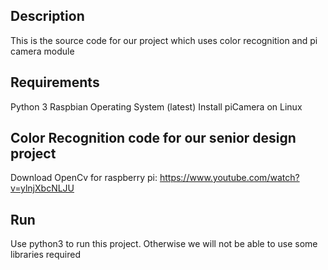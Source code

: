 ## Description

This is the source code for our project which uses color recognition and pi camera module
## Requirements

Python 3
Raspbian Operating System (latest)
Install piCamera on Linux 
## Color Recognition code for our senior design project

Download OpenCv for raspberry pi: https://www.youtube.com/watch?v=ylnjXbcNLJU

## Run

Use python3 <nameOfFile> to run this project. Otherwise we will not be able to use some libraries required
